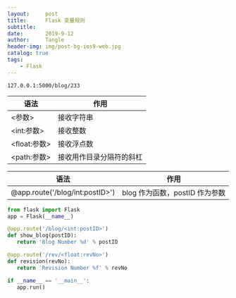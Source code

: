 ```yaml
---
layout:     post
title:      Flask 变量规则
subtitle:   
date:       2019-9-12
author:     Tangle
header-img: img/post-bg-ios9-web.jpg
catalog: true
tags:
    - Flask
---
```


```
127.0.0.1:5000/blog/233
```

| 语法          | 作用                     |
| ------------- | ------------------------ |
| \<参数>       | 接收字符串               |
| \<int:参数>   | 接收整数                 |
| \<float:参数> | 接收浮点数               |
| \<path:参数>  | 接收用作目录分隔符的斜杠 |

| 语法                            | 作用                           |
| ------------------------------- | ------------------------------ |
| @app.route('/blog/int:postID>') | blog 作为函数，postID 作为参数 |

```python
from flask import Flask
app = Flask(__name__)

@app.route('/blog/<int:postID>')
def show_blog(postID):
   return 'Blog Number %d' % postID

@app.route('/rev/<float:revNo>')
def revision(revNo):
   return 'Revision Number %f' % revNo

if __name__ == '__main__':
   app.run()
```
